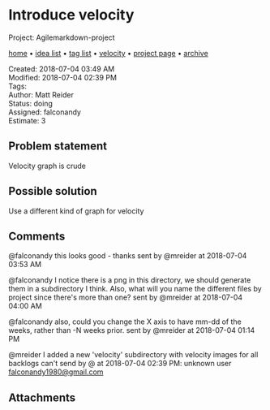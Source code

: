 # Introduce velocity

Project: Agilemarkdown-project

[home](../index.md) • [idea list](../ideas.md) • [tag list](../tags.md) • [velocity](../velocity.md) • [project page](../agilemarkdown-project.md) • [archive](archive.md)

Created: 2018-07-04 03:49 AM  
Modified: 2018-07-04 02:39 PM  
Tags:   
Author: Matt Reider  
Status: doing  
Assigned: falconandy  
Estimate: 3  

## Problem statement

Velocity graph is crude

## Possible solution

Use a different kind of graph for velocity

## Comments

@falconandy this looks good - thanks
sent by @mreider at 2018-07-04 03:53 AM

@falconandy I notice there is a png in this directory, we should generate them in a subdirectory I think. Also, what will you name the different files by project since there's more than one?
sent by @mreider at 2018-07-04 04:00 AM

@falconandy also, could you change the X axis to have mm-dd of the weeks, rather than -N weeks prior.
sent by @mreider at 2018-07-04 01:14 PM

@mreider I added a new 'velocity' subdirectory with velocity images for all backlogs
can't send by @ at 2018-07-04 02:39 PM: unknown user falconandy1980@gmail.com

## Attachments
